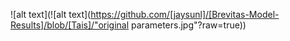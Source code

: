 ![alt text](![alt text](https://github.com/[jaysunl]/[Brevitas-Model-Results]/blob/[Tais]/"original parameters.jpg"?raw=true))

